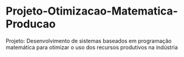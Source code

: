# Projeto-Otimizacao-Matematica-Producao
Projeto: Desenvolvimento de sistemas baseados em programação matemática para otimizar o uso dos recursos produtivos na indústria

